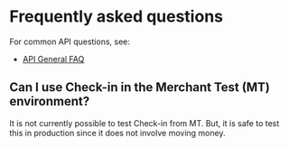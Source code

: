 <!-- START_METADATA
---
title: Check-in API Frequently Asked Questions
sidebar_label: FAQ
sidebar_position: 50
description: Frequently asked questions for the Check-in API.
pagination_next: null
pagination_prev: null
draft: true
---
END_METADATA -->

# Frequently asked questions

For common API questions, see:

* [API General FAQ](https://developer.vippsmobilepay.com/docs/faqs)

## Can I use Check-in in the Merchant Test (MT) environment?

It is not currently possible to test Check-in from MT.
But, it is safe to test this in production since it does not involve moving money.
